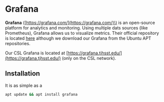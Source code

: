 # Grafana

**Grafana** \([https://grafana.com/](https://grafana.com/)\) is an open-source platform for analytics and monitoring.   Using multiple dats sources \(like Prometheus\), Grafana allows us to visualize metrics.  Their official repository is located [here](https://github.com/grafana/grafana) although we download our Grafana from the Ubuntu APT repositories.

Our CSL Grafana is located at [https://grafana.tjhsst.edu/](https://grafana.tjhsst.edu/) \(only on the CSL network\).  

## Installation

It is as simple as a

```bash
apt update && apt install grafana
```



